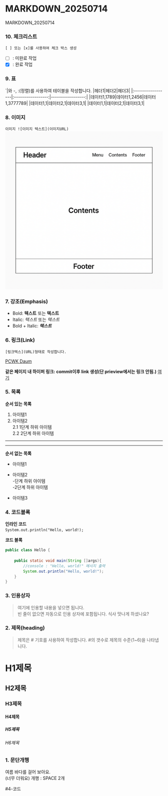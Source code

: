# MARKDOWN_20250714
MARKDOWN_20250714

### 10. 체크리스트
`[ ] 또는 [x]를 사용하여 체크 박스 생성`  
- [ ] : 미완료 작업  
- [x] : 완료 작업  
### 9. 표
`|와 -, :(정렬)를 사용하여 테이블을 작성합니다.
|헤더1|헤더2|헤더3|
|:-----------------|:-----------------:|-----------------:|
|데이터1,1789|데이터1,2456|데이터1,3777789|
|데이터1,1|데이터2,1|데이터3,1|
|데이터1,1|데이터2,1|데이터3,1|

### 8. 이미지
`이미지 ![이미지 텍스트](이미지URL)`
![레이아웃](https://github.com/YangSeungHyunn/MARKDOWN_20250714/blob/main/doc/layout.png)


### 7. 강조(Emphasis)
- Bold: **텍스트** 또는 __텍스트__
- Italic: *텍스트* 또는 _텍스트_
- Bold + Italic: ***텍스트***

### 6. 링크(Link)
`[링크텍스](URL)형태로 작성합니다.`

[PCWK Daum](https://cafe.daum.net/pcwk)

**같은 페이지 내 하이퍼 링크: commit이후 link 생성(단 prieview에서는 링크 안됨.)**
[여기](#3-인용상자)

### 5. 목록
**순서 있는 목록**
1. 아이템1  
2. 아이템2  
   2.1 1단계 하위 아이템  
   2.2 2단계 하위 아이템
---
***
**순서 없는 목록**  
- 아이템1  
+ 아이템2  
  -단계 하위 아이템  
  -2단계 하위 아이템  
* 아이템3 


### 4. 코드블록
**인라인 코드**  
`System.out.println("Hello, world!);`  

**코드 블록**
```java
public class Hello {

	public static void main(String []args){
		//console : "Hello, world!" 메시지 출력
		System.out.println("Hello, world!");
	}
}
```

### 3. 인용상자
>여기에 인용할 내용을 넣으면 됩니다.  
>빈 줄이 없으면 자동으로 인용 상자에 포함됩니다.
식사 맛나게 하셨나요?

### 2. 제목(heading)
>제목은 # 기호를 사용하여 작성합니다. #의 갯수로 제목의 수준(1~6)을 나타냅니다.
# H1제목
## H2제목
### H3제목
#### H4제목
##### H5제목
###### H6제목

### 1. 문단개행
여름 바다를 걸어 보아요.  
(너무 더워요)
개행 : SPACE 2개

#4-코드
